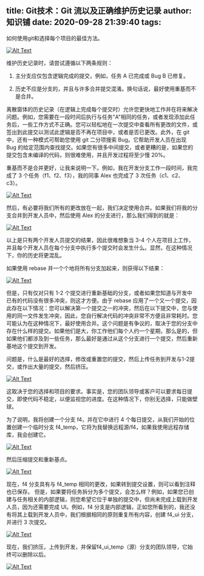 
title: Git技术：Git 流以及正确维护历史记录
author: 知识铺
date: 2020-09-28 21:39:40
tags: 
---
 如何使用git和选择每个项目的最佳方法。

[![Alt Text](https://res.cloudinary.com/practicaldev/image/fetch/s--gsdWZ81J--/c_limit%2Cf_auto%2Cfl_progressive%2Cq_auto%2Cw_880/https://dev-to-uploads.s3.amazonaws.com/i/6l8p92eh4fs48rpkhdlr.jpg)](https://zshipu.com/t?url=https://res.cloudinary.com/practicaldev/image/fetch/s--gsdWZ81J--/c_limit%2Cf_auto%2Cfl_progressive%2Cq_auto%2Cw_880/https://dev-to-uploads.s3.amazonaws.com/i/6l8p92eh4fs48rpkhdlr.jpg)

维护历史记录时，请尝试遵循以下两条规则：

1.  主分支应仅包含逻辑完成的提交，例如，任务 A 已完成或 Bug B 已修复。

2.  历史不应是分支的，并且与许多合并提交混淆。换句话说，最好使用重基而不是合并。

离散窗体的历史记录（在逻辑上完成每个提交时）允许您更快地工作并在将来解决问题。例如，您需要在一段时间后执行与任务"A"相同的任务，或者发现添加此任务后，一些工作方式不正确。您可以轻松地在一次提交中查看所有更改的文件，或签出到此提交以测试此逻辑是否不再在项目中，或者是否已更改。此外，在 git 中，还有一种模式可帮助您使用 git 二分项搜索 Bug。它帮助开发人员在出现 Bug 的给定范围内查找提交。如果您有很多中间提交，或者更糟的是，如果您的提交包含未编译的代码，则很难使用，并且开发过程将至少慢 20%。

重基而不是合并更好，让我来说明一下。例如，我在开发分支工作一段时间，我完成了 3 个任务（f1、f2、f3），我的同事 Alex 也完成了 3 次任务（c1、c2、c3）。

[![Alt Text](https://res.cloudinary.com/practicaldev/image/fetch/s--Cmu4SFhj--/c_limit%2Cf_auto%2Cfl_progressive%2Cq_auto%2Cw_880/https://dev-to-uploads.s3.amazonaws.com/i/smb8ou7tr8uv2tp1hl6g.png)](https://zshipu.com/t?url=https://res.cloudinary.com/practicaldev/image/fetch/s--Cmu4SFhj--/c_limit%2Cf_auto%2Cfl_progressive%2Cq_auto%2Cw_880/https://dev-to-uploads.s3.amazonaws.com/i/smb8ou7tr8uv2tp1hl6g.png)

然后，有必要将我们所有的更改放在一起，我们决定使用合并。如果我们将我的分支合并到开发人员中，然后使用 Alex 的分支进行，那么我们得到的就是：

[![Alt Text](https://res.cloudinary.com/practicaldev/image/fetch/s--tb7u5hgB--/c_limit%2Cf_auto%2Cfl_progressive%2Cq_auto%2Cw_880/https://dev-to-uploads.s3.amazonaws.com/i/vzcqpq4odylgw2ofdvzf.png)](https://zshipu.com/t?url=https://res.cloudinary.com/practicaldev/image/fetch/s--tb7u5hgB--/c_limit%2Cf_auto%2Cfl_progressive%2Cq_auto%2Cw_880/https://dev-to-uploads.s3.amazonaws.com/i/vzcqpq4odylgw2ofdvzf.png)

以上是只有两个开发人员提交的结果，因此很难想象当 3-4 个人在项目上工作，并且每个开发人员在每个分支中执行多个提交时会发生什么。显然，在这种情况下，你的历史将更混乱。

如果使用 rebase 并一个个地将所有分支加起来，则获得以下结果：

[![Alt Text](https://res.cloudinary.com/practicaldev/image/fetch/s--EY8_8jKn--/c_limit%2Cf_auto%2Cfl_progressive%2Cq_auto%2Cw_880/https://dev-to-uploads.s3.amazonaws.com/i/9apy4fo2fx9oq9fomapi.png)](https://zshipu.com/t?url=https://res.cloudinary.com/practicaldev/image/fetch/s--EY8_8jKn--/c_limit%2Cf_auto%2Cfl_progressive%2Cq_auto%2Cw_880/https://dev-to-uploads.s3.amazonaws.com/i/9apy4fo2fx9oq9fomapi.png)

但是，只有仅对只有 1-2 个提交进行重新基础的分支，或者如果您知道与开发中已有的代码没有很多冲突，则这才方便。由于 rebase 应用了一个又一个提交，因此存在以下情况：您可以解决第一个提交之一的冲突，然后在以下提交中，您与使用的同一文件发生冲突，因此，您自行解决代码的冲突非常不方便且非常耗时。您可能认为在这种情况下，最好使用合并。这个问题是有争议的，取决于您的分支中存在什么样的提交。如果他们是大，你工作他们每个人约一个星期，那么是的，但如果他们都涉及到一些任务，那么最好是通过从这个分支进行一个提交，然后重新基地这个提交到开发。

问题是，什么是最好的选择，修改或重置您的提交，然后上传任务到开发与1-2提交，或作出大量的提交，然后挤压。

[![Alt Text](https://res.cloudinary.com/practicaldev/image/fetch/s--_MDBtQ6i--/c_limit%2Cf_auto%2Cfl_progressive%2Cq_auto%2Cw_880/https://dev-to-uploads.s3.amazonaws.com/i/fokzbq0qif005tg6gbpj.jpg)](https://zshipu.com/t?url=https://res.cloudinary.com/practicaldev/image/fetch/s--_MDBtQ6i--/c_limit%2Cf_auto%2Cfl_progressive%2Cq_auto%2Cw_880/https://dev-to-uploads.s3.amazonaws.com/i/fokzbq0qif005tg6gbpj.jpg)

这取决于您的选择和项目的要求。事实是，您的团队领导或客户可以要求每日提交，即使代码不稳定，以便监视您的进度。在这种情况下，你别无选择，只能做壁球。

为了说明，我将创建一个分支 f4，并在它中进行 4 个每日提交，从我们开始的位置创建一个临时分支 f4_temp，它将为我替换远程源/f4，如果我使用远程存储库，我会创建它。

[![Alt Text](https://res.cloudinary.com/practicaldev/image/fetch/s--zPiSTQoy--/c_limit%2Cf_auto%2Cfl_progressive%2Cq_auto%2Cw_880/https://dev-to-uploads.s3.amazonaws.com/i/fohcw4pf532ms5frg8ju.png)](https://zshipu.com/t?url=https://res.cloudinary.com/practicaldev/image/fetch/s--zPiSTQoy--/c_limit%2Cf_auto%2Cfl_progressive%2Cq_auto%2Cw_880/https://dev-to-uploads.s3.amazonaws.com/i/fohcw4pf532ms5frg8ju.png)

然后压缩提交和重新基点。

[![Alt Text](https://res.cloudinary.com/practicaldev/image/fetch/s--RdkxhRez--/c_limit%2Cf_auto%2Cfl_progressive%2Cq_auto%2Cw_880/https://dev-to-uploads.s3.amazonaws.com/i/08h23hw21kmzw0naxdas.png)](https://zshipu.com/t?url=https://res.cloudinary.com/practicaldev/image/fetch/s--RdkxhRez--/c_limit%2Cf_auto%2Cfl_progressive%2Cq_auto%2Cw_880/https://dev-to-uploads.s3.amazonaws.com/i/08h23hw21kmzw0naxdas.png)

现在，f4 分支具有与 f4_temp 相同的更改，如果转到提交设置，则可以看到注释也已保存。
但是，如果要将任务拆分为多个提交，会怎么样？例如，如果您已创建与任务相关的内部逻辑，则您希望它位于单独的提交中，但尚未完成上载到开发人员，因为还需要完成 UI。例如，f4 分支是内部逻辑，正如您所看到的，我还没有将其上载到开发人员中，我们根据相同的原则重复所有内容，创建 f4_ui 分支，并进行 3 次提交。

[![Alt Text](https://res.cloudinary.com/practicaldev/image/fetch/s--dOVbtdQM--/c_limit%2Cf_auto%2Cfl_progressive%2Cq_auto%2Cw_880/https://dev-to-uploads.s3.amazonaws.com/i/brud0h2w5kzua9ax4tqn.png)](https://zshipu.com/t?url=https://res.cloudinary.com/practicaldev/image/fetch/s--dOVbtdQM--/c_limit%2Cf_auto%2Cfl_progressive%2Cq_auto%2Cw_880/https://dev-to-uploads.s3.amazonaws.com/i/brud0h2w5kzua9ax4tqn.png)

现在，我们挤压，上传到开发，并保留f4_ui_temp（源）分支的团队领导，它始终可以删除以后。

[![Alt Text](https://res.cloudinary.com/practicaldev/image/fetch/s--7LvAK0G---/c_limit%2Cf_auto%2Cfl_progressive%2Cq_auto%2Cw_880/https://dev-to-uploads.s3.amazonaws.com/i/2zqjtha1yyc3yuyq972h.png)](https://zshipu.com/t?url=https://res.cloudinary.com/practicaldev/image/fetch/s--7LvAK0G---/c_limit%2Cf_auto%2Cfl_progressive%2Cq_auto%2Cw_880/https://dev-to-uploads.s3.amazonaws.com/i/2zqjtha1yyc3yuyq972h.png)


